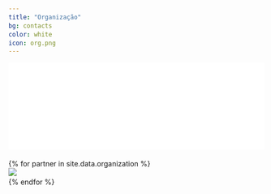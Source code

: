 ```yaml
---
title: "Organização"
bg: contacts
color: white
icon: org.png
---
```


<div class="col m8 partner full-width valign">
  <a href="{{ partner.site }}" target="blank"><img src="img/organization/cesium.png"/></a>
</div>

<br>

<div class="row">
{% for partner in site.data.organization %}
  <div class="col m4 partner {% if full-width %}full-width{% endif %} valign">
    <a href="{{ partner.site }}" target="blank"><img src="img/organization/{{ partner.logo-image }}"/></a>
  </div>
{% endfor %}
</div>
